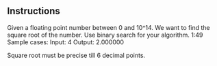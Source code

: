 ## Instructions

Given a floating point number between 0 and 10^14. We want to find the square root of the number. Use binary search for your algorithm.
1:49
Sample cases:
Input: 4
Output: 2.000000


Square root must be precise till 6 decimal points.